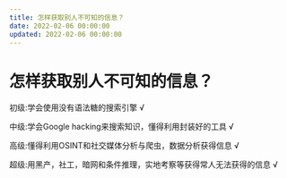 ```yaml
---
title: 怎样获取别人不可知的信息？
date: 2022-02-06 00:00:00
updated: 2022-02-06 00:00:00
---
```


# 怎样获取别人不可知的信息？

初级:学会使用没有语法糖的搜索引擎 √

中级:学会Google hacking来搜索知识，懂得利用封装好的工具 √

高级:懂得利用OSINT和社交媒体分析与爬虫，数据分析获得信息 √

超级:用黑产，社工，暗网和条件推理，实地考察等获得常人无法获得的信息 √

